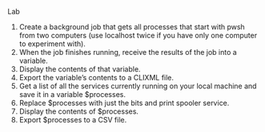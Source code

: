 Lab
1.	Create a background job that gets all processes that start with pwsh from two computers (use localhost twice if you have only one computer to experiment with).
2.	When the job finishes running, receive the results of the job into a variable.
3.	Display the contents of that variable.
4.	Export the variable’s contents to a CLIXML file.
5.	Get a list of all the services currently running on your local machine and save it in a variable $processes.
6.	Replace $processes with just the bits and print spooler service.
7.	Display the contents of $processes.
8.	Export $processes to a CSV file.
